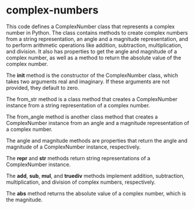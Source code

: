 # complex-numbers
This code defines a ComplexNumber class that represents a complex number in Python. The class contains methods to create complex numbers from a string representation, an angle and a magnitude representation, and to perform arithmetic operations like addition, subtraction, multiplication, and division. It also has properties to get the angle and magnitude of a complex number, as well as a method to return the absolute value of the complex number.

The __init__ method is the constructor of the ComplexNumber class, which takes two arguments real and imaginary. If these arguments are not provided, they default to zero.

The from_str method is a class method that creates a ComplexNumber instance from a string representation of a complex number.

The from_angle method is another class method that creates a ComplexNumber instance from an angle and a magnitude representation of a complex number.

The angle and magnitude methods are properties that return the angle and magnitude of a ComplexNumber instance, respectively.

The __repr__ and __str__ methods return string representations of a ComplexNumber instance.

The __add__, __sub__, __mul__, and __truediv__ methods implement addition, subtraction, multiplication, and division of complex numbers, respectively.

The __abs__ method returns the absolute value of a complex number, which is the magnitude.
